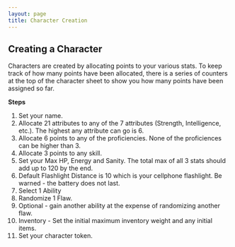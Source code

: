 ```yaml
---
layout: page
title: Character Creation
---
```


## Creating a Character ##

Characters are created by allocating points to your various stats. To keep track of how many points have been allocated, there is a series of counters at the top of the character sheet to show you how many points have been assigned so far.


**Steps**

1. Set your name.
2. Allocate 21 attributes to any of the 7 attributes (Strength, Intelligence, etc.). The highest any attribute can go is 6.
3. Allocate 6 points to any of the proficiencies. None of the proficiences can be higher than 3.
4. Allocate 3 points to any skill.
5. Set your Max HP, Energy and Sanity. The total max of all 3 stats should add up to 120 by the end. 
6. Default Flashlight Distance is 10 which is your cellphone flashlight. Be warned - the battery does not last. 
7. Select 1 Ability
8. Randomize 1 Flaw.
9. Optional - gain another ability at the expense of randomizing another flaw.
10. Inventory - Set the initial maximum inventory weight and any initial items. 
11. Set your character token. 
